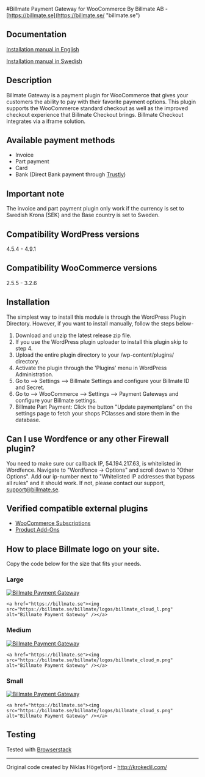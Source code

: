 #Billmate Payment Gateway for WooCommerce
By Billmate AB - [https://billmate.se](https://billmate.se/ "billmate.se")

## Documentation
[Installation manual in English](https://billmate.se/plugins/manual/Installation_Manual_Woocommerce_Billmate.pdf)

[Installation manual in Swedish](https://billmate.se/plugins/manual/Installationsmanual_Woocommerce_Billmate.pdf)

## Description 
Billmate Gateway is a payment plugin for WooCommerce that gives your customers the ability to pay with their favorite payment options. This plugin supports the WooCommerce standard checkout as well as the improved checkout experience that Billmate Checkout brings. Billmate Checkout integrates via a iframe solution.

## Available payment methods
* Invoice
* Part payment
* Card
* Bank (Direct Bank payment through [Trustly](https://www.trustly.com))

## Important note
The invoice and part payment plugin only work if the currency is set to Swedish Krona (SEK) and the Base country is set to Sweden.

## Compatibility WordPress versions
4.5.4 - 4.9.1

## Compatibility WooCommerce versions
2.5.5 - 3.2.6

## Installation
The simplest way to install this module is through the WordPress Plugin Directory. However, if you want to install manually, follow the steps below-
1. Download and unzip the latest release zip file.
2. If you use the WordPress plugin uploader to install this plugin skip to step 4.
3. Upload the entire plugin directory to your /wp-content/plugins/ directory.
4. Activate the plugin through the 'Plugins' menu in WordPress Administration.
5. Go to --> Settings --> Billmate Settings and configure your Billmate ID and Secret.
6. Go to --> WooCommerce --> Settings --> Payment Gateways and configure your Billmate settings.
7. Billmate Part Payment: Click the button "Update paymentplans" on the settings page to fetch your shops PClasses and store them in the database.

## Can I use Wordfence or any other Firewall plugin?
You need to make sure our callback IP, 54.194.217.63, is whitelisted  in Wordfence. Navigate to "Wordfence -> Options" and scroll down to "Other Options". Add our ip-number next to "Whitelisted IP addresses that bypass all rules" and it should work. If not, please contact our support, support@billmate.se.

## Verified compatible external plugins
* [WooCommerce Subscriptions](https://woocommerce.com/products/woocommerce-subscriptions/ "WooCommerce Subscriptions")
* [Product Add-Ons](https://woocommerce.com/products/product-add-ons/ "Product Add-Ons")

## How to place Billmate logo on your site.
Copy the code below for the size that fits your needs.

### Large
<a href="https://billmate.se"><img src="https://billmate.se/billmate/logos/billmate_cloud_l.png" alt="Billmate Payment Gateway" /></a>

`<a href="https://billmate.se"><img src="https://billmate.se/billmate/logos/billmate_cloud_l.png" alt="Billmate Payment Gateway" /></a>`

### Medium
<a href="https://billmate.se"><img src="https://billmate.se/billmate/logos/billmate_cloud_m.png" alt="Billmate Payment Gateway" /></a>

`<a href="https://billmate.se"><img src="https://billmate.se/billmate/logos/billmate_cloud_m.png" alt="Billmate Payment Gateway" /></a>`

### Small
<a href="https://billmate.se"><img src="https://billmate.se/billmate/logos/billmate_cloud_s.png" alt="Billmate Payment Gateway" /></a>

`<a href="https://billmate.se"><img src="https://billmate.se/billmate/logos/billmate_cloud_s.png" alt="Billmate Payment Gateway" /></a>`

## Testing
Tested with [Browserstack](http://www.browserstack.com)

---
Original code created by Niklas Högefjord - http://krokedil.com/
